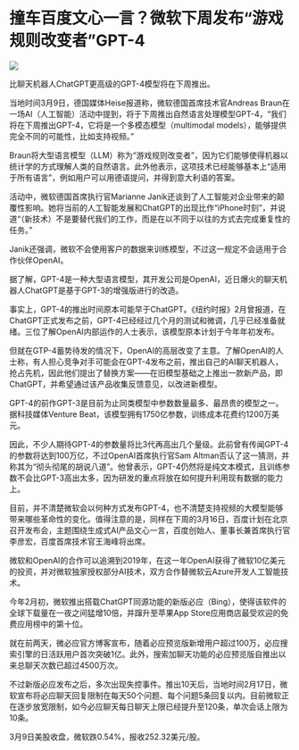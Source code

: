 # 撞车百度文心一言？微软下周发布“游戏规则改变者”GPT-4

![](https://inews.gtimg.com/om_bt/OjxphdaWaLL1ZUyluN5EMtUS1dJ0NUeGZycSBC_prU3s4AA/1000)

比聊天机器人ChatGPT更高级的GPT-4模型将在下周推出。

当地时间3月9日，德国媒体Heise报道称，微软德国首席技术官Andreas
Braun在一场AI（人工智能）活动中提到，将于下周推出自然语言处理模型GPT-4，“我们将在下周推出GPT-4，它将是一个多模态模型（multimodal
models），能够提供完全不同的可能性，比如支持视频。”

Braun将大型语言模型（LLM）称为“游戏规则改变者”，因为它们能够使得机器以统计学的方式理解人类的自然语言。此外他表示，这项技术已经能够基本上“适用于所有语言”，例如用户可以用德语提问，并得到意大利语的答案。

活动中，微软德国首席执行官Marianne
Janik还谈到了人工智能对企业带来的颠覆性影响。她将当前的人工智能发展和ChatGPT的出现比作“iPhone时刻”，并说道“（新技术）不是要替代我们的工作，而是在以不同于以往的方式去完成重复性的任务。”

Janik还强调，微软不会使用客户的数据来训练模型，不过这一规定不会适用于合作伙伴OpenAI。

据了解，GPT-4是一种大型语言模型，其开发公司是OpenAI，近日爆火的聊天机器人ChatGPT是基于GPT-3的增强版进行的改造。

事实上，GPT-4的推出时间原本可能早于ChatGPT。《纽约时报》2月曾报道，在ChatGPT正式发布之前，GPT-4已经经过几个月的测试和微调，几乎已经准备就绪。三位了解OpenAI内部运作的人士表示，该模型原本计划于今年年初发布。

但就在GTP-4蓄势待发的情况下，OpenAI的高层改变了主意。了解OpenAI的人士称，有人担心竞争对手可能会在GPT-4发布之前，推出自己的AI聊天机器人，抢占先机，因此他们提出了替换方案——在旧模型基础之上推出一款新产品，即ChatGPT，并希望通过该产品收集反馈意见，以改进新模型。

GPT-4的前作GPT-3是目前为止同类模型中参数数量最多、最昂贵的模型之一。据科技媒体Venture
Beat，该模型拥有1750亿参数，训练成本花费约1200万美元。

因此，不少人期待GPT-4的参数量将比3代再高出几个量级。此前曾有传闻GPT-4的参数将达到100万亿，不过OpenAI首席执行官Sam
Altman否认了这一猜测，并称其为“彻头彻尾的胡说八道”。他曾表示，GPT-4仍然将是纯文本模式，且训练参数不会比GPT-3高出太多，因为研发的重点将放在如何提升利用现有数据的能力上。

目前，并不清楚微软会以何种方式发布GPT-4，也不清楚支持视频的大模型能够带来哪些革命性的变化。值得注意的是，同样在下周的3月16日，百度计划在北京召开发布会，主题围绕生成式AI产品文心一言，百度创始人、董事长兼首席执行官李彦宏，百度首席技术官王海峰将出席。

微软和OpenAI的合作可以追溯到2019年，在这一年OpenAI获得了微软10亿美元的投资，并对微软独家授权部分AI技术，双方合作替微软云Azure开发人工智能技术。

今年2月初，微软推出搭载ChatGPT同源功能的新版必应（Bing），使得该软件的全球下载量在一夜之间猛增10倍，并蹿升至苹果App
Store应用商店最受欢迎的免费应用榜中的第十位。

就在前两天，微必应官方博客宣布，随着必应预览版新增用户超过100万，必应搜索引擎的日活跃用户首次突破1亿。此外，搜索加聊天功能的必应预览版自推出以来总聊天次数已超过4500万次。

不过新版必应发布之后，多次出现失控事件。推出10天后，当地时间2月17日，微软宣布将必应聊天回复限制在每天50个问题、每个问题5条回复以内。目前微软正在逐步放宽限制，如今必应聊天每日聊天上限已经提升至120条，单次会话上限为10条。

3月9日美股收盘，微软跌0.54%，报收252.32美元/股。

